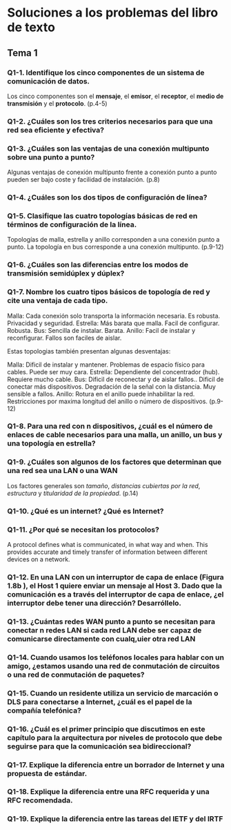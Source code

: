 

# Soluciones a los problemas del libro de texto

## Tema 1

### Q1-1. Identifique los cinco componentes de un sistema de comunicación de datos.

Los cinco componentes son el **mensaje**, el **emisor**, el **receptor**, el **medio de transmisión** y el **protocolo**. (p.4-5) 

### Q1-2. ¿Cuáles son los tres criterios necesarios para que una red sea eficiente y efectiva?



### Q1-3. ¿Cuáles son las ventajas de una conexión multipunto sobre una punto a punto?

Algunas ventajas de conexión multipunto frente a conexión punto a punto pueden ser bajo coste y facilidad de instalación. (p.8)

### Q1-4. ¿Cuáles son los dos tipos de configuración de línea?



### Q1-5. Clasifique las cuatro topologías básicas de red en términos de configuración de la línea.

Topologías de malla, estrella y anillo corresponden a una conexión punto a punto.
La topología en bus corresponde a una conexión multipunto. (p.9-12)

### Q1-6. ¿Cuáles son las diferencias entre los modos de transmisión semidúplex y dúplex?



### Q1-7. Nombre los cuatro tipos básicos de topología de red y cite una ventaja de cada tipo.

Malla: Cada conexión solo transporta la información necesaria. Es robusta. Privacidad y seguridad.
Estrella: Más barata que malla. Facil de configurar. Robusta.
Bus: Sencilla de instalar. Barata.
Anillo: Facil de instalar y reconfigurar. Fallos son faciles de aislar.

Estas topologias también presentan algunas desventajas:

Malla: Dificil de instalar y mantener. Problemas de espacio físico para cables. Puede ser muy cara.
Estrella: Dependiente del concentrador (hub). Requiere mucho cable.
Bus: Dificil de reconectar y de aislar fallos.. Dificil de conectar más dispositivos. Degradación de la señal con la distancia. Muy sensible a fallos.
Anillo: Rotura en el anillo puede inhabilitar la red. Restricciones por maxima longitud del anillo o número de dispositivos. (p.9-12)

### Q1-8. Para una red con n dispositivos, ¿cuál es el número de enlaces de cable necesarios para una malla, un anillo, un bus y una topología en estrella?



### Q1-9. ¿Cuáles son algunos de los factores que determinan que una red sea una LAN o una WAN

Los factores generales son *tamaño*, *distancias cubiertas por la red*, *estructura* y *titularidad de la propiedad*. (p.14)

### Q1-10. ¿Qué es un internet? ¿Qué es Internet?



### Q1-11. ¿Por qué se necesitan los protocolos?

A protocol defines what is communicated, in what way and when. This provides
accurate and timely transfer of information between different devices on
a network.

### Q1-12. En una LAN con un interruptor de capa de enlace (Figura 1.8b ), el Host 1 quiere enviar un mensaje al Host 3. Dado que la comunicación es a través del interruptor de capa de enlace, ¿el interruptor debe tener una dirección? Desarróllelo.



### Q1-13. ¿Cuántas redes WAN punto a punto se necesitan para conectar n redes LAN si cada red LAN debe ser capaz de comunicarse directamente con cualq,uier otra red LAN


### Q1-14. Cuando usamos los teléfonos locales para hablar con un amigo, ¿estamos usando una red de conmutación de circuitos o una red de conmutación de paquetes?



### Q1-15. Cuando un residente utiliza un servicio de marcación o DLS para conectarse a Internet, ¿cuál es el papel de la compañía telefónica?



### Q1-16. ¿Cuál es el primer principio que discutimos en este capítulo para la arquitectura por niveles de protocolo que debe seguirse para que la comunicación sea bidireccional?



### Q1-17. Explique la diferencia entre un borrador de Internet y una propuesta de estándar.



### Q1-18. Explique la diferencia entre una RFC requerida y una RFC recomendada.



### Q1-19. Explique la diferencia entre las tareas del IETF y del IRTF


